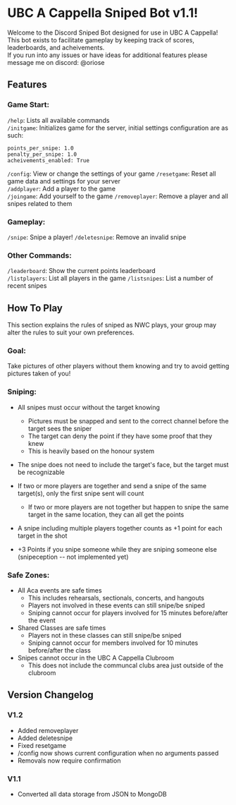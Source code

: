 # UBC A Cappella Sniped Bot v1.1!
Welcome to the Discord Sniped Bot designed for use in UBC A Cappella!  
This bot exists to facilitate gameplay by keeping track of scores, leaderboards, and acheivements.  
If you run into any issues or have ideas for additional features please message me on discord: @oriose

## Features
### Game Start:  
`/help`: Lists all available commands  
`/initgame`: Initializes game for the server, initial settings configuration are as such:  

    points_per_snipe: 1.0
    penalty_per_snipe: 1.0
    acheivements_enabled: True

`/config`: View or change the settings of your game 
`/resetgame`: Reset all game data and settings for your server  
`/addplayer`: Add a player to the game  
`/joingame`: Add yourself to the game
`/removeplayer`: Remove a player and all snipes related to them

### Gameplay:
`/snipe`: Snipe a player!
`/deletesnipe`: Remove an invalid snipe

### Other Commands:
`/leaderboard`: Show the current points leaderboard  
`/listplayers`: List all players in the game
`/listsnipes`: List a number of recent snipes



## How To Play
This section explains the rules of sniped as NWC plays, your group may alter the rules to suit your own preferences.

### Goal:
Take pictures of other players without them knowing and try to avoid getting pictures taken of you!

### Sniping:
- All snipes must occur without the target knowing
  - Pictures must be snapped and sent to the correct channel before the target sees the sniper  
  - The target can deny the point if they have some proof that they knew  
  - This is heavily based on the honour system

- The snipe does not need to include the target's face, but the target must be recognizable
- If two or more players are together and send a snipe of the same target(s), only the first snipe sent will count
  - If two or more players are not together but happen to snipe the same target in the same location, they can all get the points
- A snipe including multiple players together counts as +1 point for each target in the shot
- +3 Points if you snipe someone while they are sniping someone else (snipeception -- not implemented yet)

### Safe Zones:
- All Aca events are safe times
  - This includes rehearsals, sectionals, concerts, and hangouts
  - Players not involved in these events can still snipe/be sniped
  - Sniping cannot occur for players involved for 15 minutes before/after the event
- Shared Classes are safe times
  - Players not in these classes can still snipe/be sniped
  - Sniping cannot occur for members involved for 10 minutes before/after the class
- Snipes cannot occur in the UBC A Cappella Clubroom
  - This does not include the communcal clubs area just outside of the clubroom


## Version Changelog

### V1.2
- Added removeplayer
- Added deletesnipe
- Fixed resetgame
- /config now shows current configuration when no arguments passed
- Removals now require confirmation


### V1.1
- Converted all data storage from JSON to MongoDB



